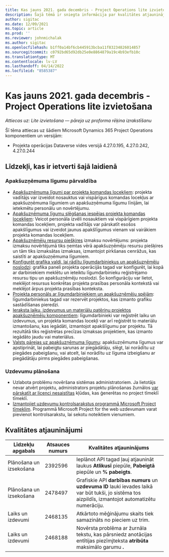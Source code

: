 ```yaml
---
title: Kas jauns 2021. gada decembris - Project Operations lite izvietošana
description: Šajā tēmā ir sniegta informācija par kvalitātes atjauninājumiem, kas ir pieejami Project Operations lite izvietošanas 2021. gada decembra laidienā.
author: sigitac
ms.date: 12/09/2021
ms.topic: article
ms.prod: ''
ms.reviewer: johnmichalak
ms.author: sigitac
ms.openlocfilehash: b1ff0a14bf6cb445913bcba11f83234826014857
ms.sourcegitcommit: c0792bd65d92db25e0e8864879a19c4b93efb10c
ms.translationtype: MT
ms.contentlocale: lv-LV
ms.lasthandoff: 04/14/2022
ms.locfileid: "8585387"
---
```

# <a name="whats-new-december-2021---project-operations-lite-deployment"></a>Kas jauns 2021. gada decembris - Project Operations lite izvietošana

_Attiecas uz: Lite izvietošana — pāreja uz proforma rēķina izrakstīšanu_

Šī tēma attiecas uz šādiem Microsoft Dynamics 365 Project Operations komponentiem un versijām:

- Projekta operācijas Dataverse vides versijā 4.27.0.195, 4.27.0.242, 4.27.0.244


## <a name="features-included-in-this-release"></a>Līdzekļi, kas ir ietverti šajā laidienā

### <a name="subcontract-management"></a>Apakšuzņēmuma līgumu pārvaldība 

- [Apakšuzņēmuma līgumi par projekta komandas locekļiem](../subcontracting/subcontracting-project-team-members.md): projekta vadītājs var izveidot nosauktus vai vispārīgus komandas locekļus ar apakšuzņēmuma līgumiem un apakšuzņēmuma līgumu līnijām, lai ietekmētu personālu un novērtējumu.
- [Apakšuzņēmuma līgumu slēgšanas iespējas projekta komandas locekļiem](../subcontracting/subcon-options.md): Veicot personāla izvēli nosauktiem vai vispārīgiem projekta komandas locekļiem, projekta vadītājs var pārskatīt esošos apakšlīgumus vai izveidot jaunus apakšlīgumus vienam vai vairākiem projekta komandas locekļiem. 
- [Apakšuzņēmēju resursu piešķires](../subcontracting/costing-subcon-ra.md) izmaksu novērtējums: projekta izmaksu novērtējumā tiks ņemtas vērā apakšuzņēmēju resursu piešķires un tām tiks izmaksātas izmaksas, izmantojot pirkšanas cenrāžus, kas saistīti ar apakšuzņēmuma līgumiem. 
- [Konfigurēt grafika valdi, lai rādītu līgumdarbiniekus un apakšuzņēmēju noslodzi](../subcontracting/configure-sb-subcon.md): grafika paneli projekta operācijās tagad var konfigurēt, lai kopā ar darbiniekiem meklētu un ieteiktu līgumdarbinieku reģistrējamo resursu tipu un apakšuzņēmēju noslodzi. Šo konfigurāciju var lietot, meklējot resursus konkrētas projekta prasības personāla kontekstā vai meklējot ārpus projekta prasības konteksta.
- [Projekta personāls ar līgumdarbiniekiem un apakšuzņēmēju spējām](../subcontracting/staffing-cw.md): līgumdarbiniekus tagad var rezervēt projektos, kas izmanto grafiku sastādīšanas pieredzi.
- [Ieraksta laiku, izdevumus un materiālu patēriņu projektos apakšuzņēmēju komponentiem](../subcontracting/recording-subcon-actuals.md): līgumdarbinieki var reģistrēt laiku un izdevumus, un projekta komandas locekļi var arī reģistrēt to materiālu izmantošanu, kas iegādāti, izmantojot apakšlīgumu par projektu. Tā rezultātā tiks reģistrētas precīzas izmaksas projektiem, kas izmanto iegādāto jaudu vai materiālus.
- [Valsts pārejas uz apakšuzņēmuma līgumu](../subcontracting/subcon-states.md): apakšuzņēmuma līgumus var apstiprināt, lai pabeigtu sarunas ar piegādātāju, slēgt, lai norādītu uz piegādes pabeigšanu, vai atcelt, lai norādītu uz līguma izbeigšanu ar piegādātāju pirms piegādes pabeigšanas.

### <a name="task-planning"></a>Uzdevumu plānošana
- Uzlabota problēmu novēršana sistēmas administratoriem. Ja lietotājs nevar atvērt projektu, administrators projektu plānošanas žurnālos [var pārskatīt ar licenci nesaistītas](../../project-management/schedule-api-logs.md) kļūdas, kas ģenerētas no project tīmeklī tīmeklī.
- [Izmantojiet uzdevumu kontrolsarakstus programmā Microsoft Project tīmeklim](https://support.microsoft.com/en-us/office/use-task-checklists-in-microsoft-project-for-the-web-c69bcf73-5c75-4ad3-9893-6d6f92360e9c). Programmā Microsoft Project for the web uzdevumam varat pievienot kontrolsarakstu, lai sekotu noteiktiem vienumiem.

## <a name="quality-updates"></a>Kvalitātes atjauninājumi

| **Līdzekļu apgabals** | **Atsauces numurs** | **Kvalitātes atjauninājums** |
| --- | --- | --- |
| Plānošana un izsekošana | 2392596 | Ieplānot API tagad ļauj atjaunināt laukus **Atlikusī** piepūle, **Pabeigtā** piepūle un **% pabeigts**. |
| Plānošana un izsekošana | 2478497 | Grafiskie API **darbības numurs** un **uzdevuma ID** lauki ievades laikā var būt tukši, jo sistēma tos aizpildīs, izmantojot automatizētu numerāciju.|
| Laiks un izdevumi | 2468135 | Atkārtoto mēģinājumu skaits tiek samazināts no pieciem uz trim. |
| Laiks un izdevumi | 2468188 | Novērsta problēma ar žurnāla tekstu, kas pārsniedz anotācijas entītijas piezīmjteksta **atribūta** maksimālo garumu **.** |
